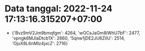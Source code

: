 # Data tanggal: 2022-11-24 17:13:16.315207+07:00

* {'Bvz9mV2Jm9bmqfgm': 4264, 'wOCsJaGm8iWhU7bF': 2477, 'vpngk6MJlaDtcb1X': 2660, '5qnw1jDE2JU6ZiIU': 2514, 'OjuX8L6nMIz4jxcZ': 2716}
